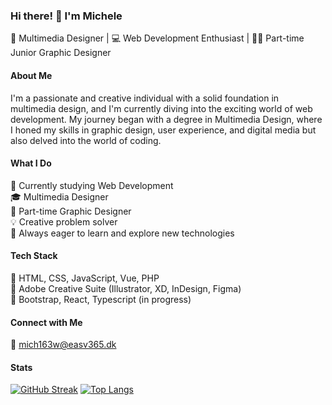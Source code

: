 ### Hi there! 👋 I'm Michele

🎨 Multimedia Designer | 💻 Web Development Enthusiast | 👩‍💼 Part-time Junior Graphic Designer

#### About Me
I'm a passionate and creative individual with a solid foundation in multimedia design, and I'm currently diving into the exciting world of web development. My journey began with a degree in Multimedia Design, where I honed my skills in graphic design, user experience, and digital media but also delved into the world of coding.

#### What I Do
🪩 Currently studying Web Development <br>
🎓 Multimedia Designer<br>
💼 Part-time Graphic Designer<br>
💡 Creative problem solver<br>
🚀 Always eager to learn and explore new technologies<br>

#### Tech Stack
🔧 HTML, CSS, JavaScript, Vue, PHP <br>
🎨 Adobe Creative Suite (Illustrator, XD, InDesign, Figma)<br>
🚀 Bootstrap, React, Typescript (in progress)<br>

#### Connect with Me
📧 mich163w@easv365.dk

#### Stats
[![GitHub Streak](http://github-readme-streak-stats.herokuapp.com?user=mich163w&theme=dark&background=000000)](https://git.io/streak-stats) 
[![Top Langs](https://github-readme-stats.vercel.app/api/top-langs/?username=mich163w&layout=compact&theme=vision-friendly-dark)](https://github.com/anuraghazra/github-readme-stats)

